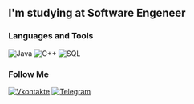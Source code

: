 ## I'm studying at Software Engeneer


### Languages and Tools
![Java](https://img.shields.io/badge/-Java-090909)
![C++](https://img.shields.io/badge/-C++-#2E4053?style=flat&logo=C%2p%2p)
![SQL](https://img.shields.io/badge/-SQL-#2E4053)

### Follow Me
[![Vkontakte](https://img.shields.io/badge/<LABEL>-<MESSAGE>-<COLOR>)](https://vk.com/id234619812) 
[![Telegram](https://img.shields.io/badge/<LABEL>-<MESSAGE>-<COLOR>)](https://t.me/gafram) 